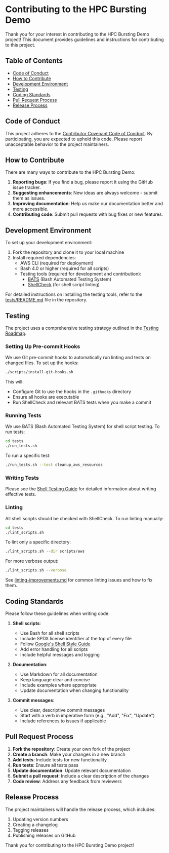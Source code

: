 # Contributing to the HPC Bursting Demo

Thank you for your interest in contributing to the HPC Bursting Demo project! This document provides guidelines and instructions for contributing to this project.

## Table of Contents
- [Code of Conduct](#code-of-conduct)
- [How to Contribute](#how-to-contribute)
- [Development Environment](#development-environment)
- [Testing](#testing)
- [Coding Standards](#coding-standards)
- [Pull Request Process](#pull-request-process)
- [Release Process](#release-process)

## Code of Conduct

This project adheres to the [Contributor Covenant Code of Conduct](CODE_OF_CONDUCT.md). By participating, you are expected to uphold this code. Please report unacceptable behavior to the project maintainers.

## How to Contribute

There are many ways to contribute to the HPC Bursting Demo:

1. **Reporting bugs**: If you find a bug, please report it using the GitHub issue tracker.
2. **Suggesting enhancements**: New ideas are always welcome - submit them as issues.
3. **Improving documentation**: Help us make our documentation better and more accessible.
4. **Contributing code**: Submit pull requests with bug fixes or new features.

## Development Environment

To set up your development environment:

1. Fork the repository and clone it to your local machine
2. Install required dependencies:
   - AWS CLI (required for deployment)
   - Bash 4.0 or higher (required for all scripts)
   - Testing tools (required for development and contribution):
     - [BATS](https://github.com/bats-core/bats-core) (Bash Automated Testing System)
     - [ShellCheck](https://github.com/koalaman/shellcheck) (for shell script linting)

For detailed instructions on installing the testing tools, refer to the [tests/README.md](tests/README.md) file in the repository.

## Testing

The project uses a comprehensive testing strategy outlined in the [Testing Roadmap](docs/testing-roadmap.md).

### Setting Up Pre-commit Hooks

We use Git pre-commit hooks to automatically run linting and tests on changed files. To set up the hooks:

```bash
./scripts/install-git-hooks.sh
```

This will:
- Configure Git to use the hooks in the `.githooks` directory
- Ensure all hooks are executable
- Run ShellCheck and relevant BATS tests when you make a commit

### Running Tests

We use BATS (Bash Automated Testing System) for shell script testing. To run tests:

```bash
cd tests
./run_tests.sh
```

To run a specific test:

```bash
./run_tests.sh --test cleanup_aws_resources
```

### Writing Tests

Please see the [Shell Testing Guide](docs/shell-testing-guide.md) for detailed information about writing effective tests.

### Linting

All shell scripts should be checked with ShellCheck. To run linting manually:

```bash
cd tests
./lint_scripts.sh
```

To lint only a specific directory:

```bash
./lint_scripts.sh --dir scripts/aws
```

For more verbose output:

```bash
./lint_scripts.sh --verbose
```

See [linting-improvements.md](docs/linting-improvements.md) for common linting issues and how to fix them.

## Coding Standards

Please follow these guidelines when writing code:

1. **Shell scripts**:
   - Use Bash for all shell scripts
   - Include SPDX license identifier at the top of every file
   - Follow [Google's Shell Style Guide](https://google.github.io/styleguide/shellguide.html)
   - Add error handling for all scripts
   - Include helpful messages and logging

2. **Documentation**:
   - Use Markdown for all documentation
   - Keep language clear and concise
   - Include examples where appropriate
   - Update documentation when changing functionality

3. **Commit messages**:
   - Use clear, descriptive commit messages
   - Start with a verb in imperative form (e.g., "Add", "Fix", "Update")
   - Include references to issues if applicable

## Pull Request Process

1. **Fork the repository**: Create your own fork of the project
2. **Create a branch**: Make your changes in a new branch
3. **Add tests**: Include tests for new functionality
4. **Run tests**: Ensure all tests pass
5. **Update documentation**: Update relevant documentation
6. **Submit a pull request**: Include a clear description of the changes
7. **Code review**: Address any feedback from reviewers

## Release Process

The project maintainers will handle the release process, which includes:

1. Updating version numbers
2. Creating a changelog
3. Tagging releases
4. Publishing releases on GitHub

Thank you for contributing to the HPC Bursting Demo project!